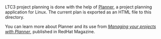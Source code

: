 LTC3 project planning is done with the help of [Planner][1], a project
planning application for Linux.  The current plan is exported as an
HTML file to this directory.

[1]: https://wiki.gnome.org/Apps/Planner/About

You can learn more about Planner and its use from *[Managing your
projects with Planner][2]*, published in RedHat Magazine.

[2]: https://www.redhat.com/magazine/009jul05/features/planner/

